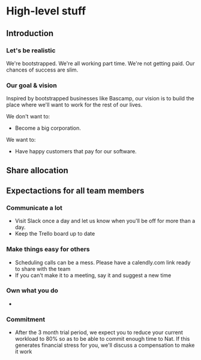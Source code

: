 

# High-level stuff
## Introduction
### Let's be realistic
We're bootstrapped. We're all working part time. We're not getting paid. Our chances of success are slim. 

### Our goal & vision
Inspired by bootstrapped businesses like Bascamp, our vision is to build the place where we'll want to work for the rest of our lives. 

We don't want to: 
- Become a big corporation.

We want to: 
- Have happy customers that pay for our software.

## Share allocation

## Expectactions for all team members
### Communicate a lot
- Visit Slack once a day and let us know when you'll be off for more than a day.
- Keep the Trello board up to date


### Make things easy for others
- Scheduling calls can be a mess. Please have a calendly.com link ready to share with the team
- If you can't make it to a meeting, say it and suggest a new time

### Own what you do
- 

### Commitment
- After the 3 month trial period, we expect you to reduce your current workload to 80% so as to be able to commit enough time to Nat. If this generates financial stress for you, we'll discuss a compensation to make it work

<!--stackedit_data:
eyJoaXN0b3J5IjpbLTkzMTE2MzA2OSwxMTE1MTM0NTE1LDg1Mj
E5MjkzNF19
-->